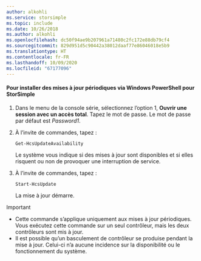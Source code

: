 ```yaml
---
author: alkohli
ms.service: storsimple
ms.topic: include
ms.date: 10/26/2018
ms.author: alkohli
ms.openlocfilehash: dc50f94ae9b207961a71480c2fc172e88db79cf4
ms.sourcegitcommit: 829d951d5c90442a38012daaf77e86046018e5b9
ms.translationtype: HT
ms.contentlocale: fr-FR
ms.lasthandoff: 10/09/2020
ms.locfileid: "67177096"
---
```

#### <a name="to-install-regular-updates-via-windows-powershell-for-storsimple"></a>Pour installer des mises à jour périodiques via Windows PowerShell pour StorSimple
1. Dans le menu de la console série, sélectionnez l’option 1, **Ouvrir une session avec un accès total**. Tapez le mot de passe. Le mot de passe par défaut est *Password1*. 
2. À l’invite de commandes, tapez :
   
     `Get-HcsUpdateAvailability`
   
    Le système vous indique si des mises à jour sont disponibles et si elles risquent ou non de provoquer une interruption de service.
3. À l’invite de commandes, tapez :
   
     `Start-HcsUpdate`
   
    La mise à jour démarre.

> [!IMPORTANT]
> * Cette commande s’applique uniquement aux mises à jour périodiques. Vous exécutez cette commande sur un seul contrôleur, mais les deux contrôleurs sont mis à jour. 
> * Il est possible qu’un basculement de contrôleur se produise pendant la mise à jour. Celui-ci n’a aucune incidence sur la disponibilité ou le fonctionnement du système.
> 
> 

